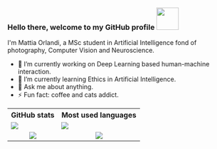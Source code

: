 ### Hello there, welcome to my GitHub profile <img src="https://media.giphy.com/media/VgCDAzcKvsR6OM0uWg/giphy.gif" width="50">
I'm Mattia Orlandi, a MSc student in Artificial Intelligence fond of photography, Computer Vision and Neuroscience.

- 🔭 I’m currently working on Deep Learning based human-machine interaction.
- 🌱 I’m currently learning Ethics in Artificial Intelligence.
- 💬 Ask me about anything.
- ⚡ Fun fact: coffee and cats addict.

 <table>
  <tr>
    <th>GitHub stats</th>
    <th>Most used languages</th>
  </tr>
  <tr>
   <td>
    <a href="https://github.com/anuraghazra/github-readme-stats">
     <img align="center" src="https://github-readme-stats.vercel.app/api?username=nihil21&show_icons=true&count_private=true&theme=tokyonight" />
    </a>
   </td>
   <td>
    <a href="https://github.com/anuraghazra/github-readme-stats">
     <img align="center" src="https://github-readme-stats.vercel.app/api/top-langs/?username=nihil21&theme=tokyonight" />
    </a>
   </td>
  </tr>
  <tr>
   <td align="center">
    <img align="center" src="https://img.shields.io/github/followers/nihil21?label=Follow&style=social" />
   </td>
   <td align="center">
    <img align="center" src="https://komarev.com/ghpvc/?username=nihil21" />
   </td>
  </tr>
</table> 

